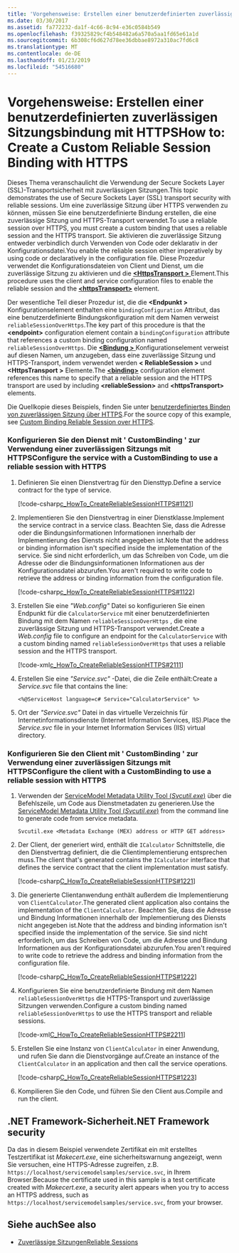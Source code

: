 ```yaml
---
title: 'Vorgehensweise: Erstellen einer benutzerdefinierten zuverlässigen Sitzungsbindung mit HTTPS'
ms.date: 03/30/2017
ms.assetid: fa772232-da1f-4c66-8c94-e36c0584b549
ms.openlocfilehash: f39325829cf4b548482a6a570a5aa1fd65e61a1d
ms.sourcegitcommit: 6b308cf6d627d78ee36dbbae8972a310ac7fd6c8
ms.translationtype: MT
ms.contentlocale: de-DE
ms.lasthandoff: 01/23/2019
ms.locfileid: "54516680"
---
```

# <a name="how-to-create-a-custom-reliable-session-binding-with-https"></a><span data-ttu-id="bb86a-102">Vorgehensweise: Erstellen einer benutzerdefinierten zuverlässigen Sitzungsbindung mit HTTPS</span><span class="sxs-lookup"><span data-stu-id="bb86a-102">How to: Create a Custom Reliable Session Binding with HTTPS</span></span>

<span data-ttu-id="bb86a-103">Dieses Thema veranschaulicht die Verwendung der Secure Sockets Layer (SSL)-Transportsicherheit mit zuverlässigen Sitzungen.</span><span class="sxs-lookup"><span data-stu-id="bb86a-103">This topic demonstrates the use of Secure Sockets Layer (SSL) transport security with reliable sessions.</span></span> <span data-ttu-id="bb86a-104">Um eine zuverlässige Sitzung über HTTPS verwenden zu können, müssen Sie eine benutzerdefinierte Bindung erstellen, die eine zuverlässige Sitzung und HTTPS-Transport verwendet.</span><span class="sxs-lookup"><span data-stu-id="bb86a-104">To use a reliable session over HTTPS, you must create a custom binding that uses a reliable session and the HTTPS transport.</span></span> <span data-ttu-id="bb86a-105">Sie aktivieren die zuverlässige Sitzung entweder verbindlich durch Verwenden von Code oder deklarativ in der Konfigurationsdatei.</span><span class="sxs-lookup"><span data-stu-id="bb86a-105">You enable the reliable session either imperatively by using code or declaratively in the configuration file.</span></span> <span data-ttu-id="bb86a-106">Diese Prozedur verwendet die Konfigurationsdateien von Client und Dienst, um die zuverlässige Sitzung zu aktivieren und die [  **\<HttpsTransport >** ](../../../../docs/framework/configure-apps/file-schema/wcf/httpstransport.md) Element.</span><span class="sxs-lookup"><span data-stu-id="bb86a-106">This procedure uses the client and service configuration files to enable the reliable session and the [**\<httpsTransport>**](../../../../docs/framework/configure-apps/file-schema/wcf/httpstransport.md) element.</span></span>

<span data-ttu-id="bb86a-107">Der wesentliche Teil dieser Prozedur ist, die die  **\<Endpunkt >** Konfigurationselement enthalten eine `bindingConfiguration` Attribut, das eine benutzerdefinierte Bindungskonfiguration mit dem Namen verweist `reliableSessionOverHttps`.</span><span class="sxs-lookup"><span data-stu-id="bb86a-107">The key part of this procedure is that the **\<endpoint>** configuration element contain a `bindingConfiguration` attribute that references a custom binding configuration named `reliableSessionOverHttps`.</span></span> <span data-ttu-id="bb86a-108">Die [  **\<Bindung >** ](../../../../docs/framework/misc/binding.md) Konfigurationselement verweist auf diesen Namen, um anzugeben, dass eine zuverlässige Sitzung und HTTPS-Transport, indem verwendet werden  **\< ReliableSession >** und  **\<HttpsTransport >** Elemente.</span><span class="sxs-lookup"><span data-stu-id="bb86a-108">The [**\<binding>**](../../../../docs/framework/misc/binding.md) configuration element references this name to specify that a reliable session and the HTTPS transport are used by including **\<reliableSession>** and **\<httpsTransport>** elements.</span></span>

<span data-ttu-id="bb86a-109">Die Quellkopie dieses Beispiels, finden Sie unter [benutzerdefiniertes Binden von zuverlässigen Sitzung über HTTPS](../../../../docs/framework/wcf/samples/custom-binding-reliable-session-over-https.md).</span><span class="sxs-lookup"><span data-stu-id="bb86a-109">For the source copy of this example, see [Custom Binding Reliable Session over HTTPS](../../../../docs/framework/wcf/samples/custom-binding-reliable-session-over-https.md).</span></span>

### <a name="configure-the-service-with-a-custombinding-to-use-a-reliable-session-with-https"></a><span data-ttu-id="bb86a-110">Konfigurieren Sie den Dienst mit ' CustomBinding ' zur Verwendung einer zuverlässigen Sitzungs mit HTTPS</span><span class="sxs-lookup"><span data-stu-id="bb86a-110">Configure the service with a CustomBinding to use a reliable session with HTTPS</span></span>

1. <span data-ttu-id="bb86a-111">Definieren Sie einen Dienstvertrag für den Diensttyp.</span><span class="sxs-lookup"><span data-stu-id="bb86a-111">Define a service contract for the type of service.</span></span>

   [!code-csharp[c_HowTo_CreateReliableSessionHTTPS#1121](../../../../samples/snippets/csharp/VS_Snippets_CFX/c_howto_createreliablesessionhttps/cs/service.cs#1121)]

1. <span data-ttu-id="bb86a-112">Implementieren Sie den Dienstvertrag in einer Dienstklasse.</span><span class="sxs-lookup"><span data-stu-id="bb86a-112">Implement the service contract in a service class.</span></span> <span data-ttu-id="bb86a-113">Beachten Sie, dass die Adresse oder die Bindungsinformationen Informationen innerhalb der Implementierung des Diensts nicht angegeben ist.</span><span class="sxs-lookup"><span data-stu-id="bb86a-113">Note that the address or binding information isn't specified inside the implementation of the service.</span></span> <span data-ttu-id="bb86a-114">Sie sind nicht erforderlich, um das Schreiben von Code, um die Adresse oder die Bindungsinformationen Informationen aus der Konfigurationsdatei abzurufen.</span><span class="sxs-lookup"><span data-stu-id="bb86a-114">You aren't required to write code to retrieve the address or binding information from the configuration file.</span></span>

   [!code-csharp[c_HowTo_CreateReliableSessionHTTPS#1122](../../../../samples/snippets/csharp/VS_Snippets_CFX/c_howto_createreliablesessionhttps/cs/service.cs#1122)]

1. <span data-ttu-id="bb86a-115">Erstellen Sie eine *"Web.config"* Datei so konfigurieren Sie einen Endpunkt für die `CalculatorService` mit einer benutzerdefinierten Bindung mit dem Namen `reliableSessionOverHttps` , die eine zuverlässige Sitzung und HTTPS-Transport verwendet.</span><span class="sxs-lookup"><span data-stu-id="bb86a-115">Create a *Web.config* file to configure an endpoint for the `CalculatorService` with a custom binding named `reliableSessionOverHttps` that uses a reliable session and the HTTPS transport.</span></span>

   [!code-xml[c_HowTo_CreateReliableSessionHTTPS#2111](../../../../samples/snippets/csharp/VS_Snippets_CFX/c_howto_createreliablesessionhttps/common/web.config#2111)]

1. <span data-ttu-id="bb86a-116">Erstellen Sie eine *"Service.svc"* -Datei, die die Zeile enthält:</span><span class="sxs-lookup"><span data-stu-id="bb86a-116">Create a *Service.svc* file that contains the line:</span></span>

   ```
   <%@ServiceHost language=c# Service="CalculatorService" %>
   ```

1. <span data-ttu-id="bb86a-117">Ort der *"Service.svc"* Datei in das virtuelle Verzeichnis für Internetinformationsdienste (Internet Information Services, IIS).</span><span class="sxs-lookup"><span data-stu-id="bb86a-117">Place the *Service.svc* file in your Internet Information Services (IIS) virtual directory.</span></span>

### <a name="configure-the-client-with-a-custombinding-to-use-a-reliable-session-with-https"></a><span data-ttu-id="bb86a-118">Konfigurieren Sie den Client mit ' CustomBinding ' zur Verwendung einer zuverlässigen Sitzungs mit HTTPS</span><span class="sxs-lookup"><span data-stu-id="bb86a-118">Configure the client with a CustomBinding to use a reliable session with HTTPS</span></span>

1. <span data-ttu-id="bb86a-119">Verwenden der [ServiceModel Metadata Utility Tool (*Svcutil.exe*)](../../../../docs/framework/wcf/servicemodel-metadata-utility-tool-svcutil-exe.md) über die Befehlszeile, um Code aus Dienstmetadaten zu generieren.</span><span class="sxs-lookup"><span data-stu-id="bb86a-119">Use the [ServiceModel Metadata Utility Tool (*Svcutil.exe*)](../../../../docs/framework/wcf/servicemodel-metadata-utility-tool-svcutil-exe.md) from the command line to generate code from service metadata.</span></span>

   ```console
   Svcutil.exe <Metadata Exchange (MEX) address or HTTP GET address>
   ```

1. <span data-ttu-id="bb86a-120">Der Client, der generiert wird, enthält die `ICalculator` Schnittstelle, die den Dienstvertrag definiert, die die Clientimplementierung entsprechen muss.</span><span class="sxs-lookup"><span data-stu-id="bb86a-120">The client that's generated contains the `ICalculator` interface that defines the service contract that the client implementation must satisfy.</span></span>

   [!code-csharp[C_HowTo_CreateReliableSessionHTTPS#1221](../../../../samples/snippets/csharp/VS_Snippets_CFX/c_howto_createreliablesessionhttps/cs/client.cs#1221)]

1. <span data-ttu-id="bb86a-121">Die generierte Clientanwendung enthält außerdem die Implementierung von `ClientCalculator`.</span><span class="sxs-lookup"><span data-stu-id="bb86a-121">The generated client application also contains the implementation of the `ClientCalculator`.</span></span> <span data-ttu-id="bb86a-122">Beachten Sie, dass die Adresse und Bindung Informationen innerhalb der Implementierung des Diensts nicht angegeben ist.</span><span class="sxs-lookup"><span data-stu-id="bb86a-122">Note that the address and binding information isn't specified inside the implementation of the service.</span></span> <span data-ttu-id="bb86a-123">Sie sind nicht erforderlich, um das Schreiben von Code, um die Adresse und Bindung Informationen aus der Konfigurationsdatei abzurufen.</span><span class="sxs-lookup"><span data-stu-id="bb86a-123">You aren't required to write code to retrieve the address and binding information from the configuration file.</span></span>

   [!code-csharp[C_HowTo_CreateReliableSessionHTTPS#1222](../../../../samples/snippets/csharp/VS_Snippets_CFX/c_howto_createreliablesessionhttps/cs/client.cs#1222)]

1. <span data-ttu-id="bb86a-124">Konfigurieren Sie eine benutzerdefinierte Bindung mit dem Namen `reliableSessionOverHttps` die HTTPS-Transport und zuverlässige Sitzungen verwenden.</span><span class="sxs-lookup"><span data-stu-id="bb86a-124">Configure a custom binding named `reliableSessionOverHttps` to use the HTTPS transport and reliable sessions.</span></span>

   [!code-xml[C_HowTo_CreateReliableSessionHTTPS#2211](../../../../samples/snippets/csharp/VS_Snippets_CFX/c_howto_createreliablesessionhttps/common/app.config#2211)]

1. <span data-ttu-id="bb86a-125">Erstellen Sie eine Instanz von `ClientCalculator` in einer Anwendung, und rufen Sie dann die Dienstvorgänge auf.</span><span class="sxs-lookup"><span data-stu-id="bb86a-125">Create an instance of the `ClientCalculator` in an application and then call the service operations.</span></span>

   [!code-csharp[C_HowTo_CreateReliableSessionHTTPS#1223](../../../../samples/snippets/csharp/VS_Snippets_CFX/c_howto_createreliablesessionhttps/cs/client.cs#1223)]

1. <span data-ttu-id="bb86a-126">Kompilieren Sie den Code, und führen Sie den Client aus.</span><span class="sxs-lookup"><span data-stu-id="bb86a-126">Compile and run the client.</span></span>  

## <a name="net-framework-security"></a><span data-ttu-id="bb86a-127">.NET Framework-Sicherheit</span><span class="sxs-lookup"><span data-stu-id="bb86a-127">.NET Framework security</span></span>

<span data-ttu-id="bb86a-128">Da das in diesem Beispiel verwendete Zertifikat ein mit erstelltes Testzertifikat ist *Makecert.exe*, eine sicherheitswarnung angezeigt, wenn Sie versuchen, eine HTTPS-Adresse zugreifen, z.B. `https://localhost/servicemodelsamples/service.svc`, in Ihrem Browser.</span><span class="sxs-lookup"><span data-stu-id="bb86a-128">Because the certificate used in this sample is a test certificate created with *Makecert.exe*, a security alert appears when you try to access an HTTPS address, such as `https://localhost/servicemodelsamples/service.svc`, from your browser.</span></span>

## <a name="see-also"></a><span data-ttu-id="bb86a-129">Siehe auch</span><span class="sxs-lookup"><span data-stu-id="bb86a-129">See also</span></span>

- [<span data-ttu-id="bb86a-130">Zuverlässige Sitzungen</span><span class="sxs-lookup"><span data-stu-id="bb86a-130">Reliable Sessions</span></span>](../../../../docs/framework/wcf/feature-details/reliable-sessions.md)
